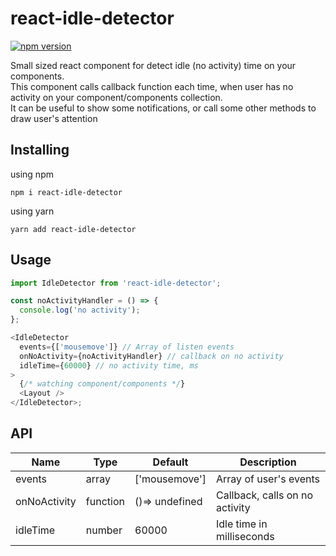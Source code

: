 # react-idle-detector

[![npm version](https://badge.fury.io/js/react-idle-detector.svg)](https://www.npmjs.com/package/react-idle-detector)

Small sized react component for detect idle (no activity) time on your components.
<br>
This component calls callback function each time, when user has no activity on your component/components collection.
<br>
It can be useful to show some notifications, or call some other methods to draw user's attention

## Installing

using npm

```
npm i react-idle-detector
```

using yarn

```
yarn add react-idle-detector
```

## Usage

```js
import IdleDetector from 'react-idle-detector';

const noActivityHandler = () => {
  console.log('no activity');
};

<IdleDetector
  events={['mousemove']} // Array of listen events
  onNoActivity={noActivityHandler} // callback on no activity
  idleTime={60000} // no activity time, ms
>
  {/* watching component/components */}
  <Layout />
</IdleDetector>;
```

## API

| Name         | Type     | Default        | Description                    |
| ------------ | -------- | -------------- | ------------------------------ |
| events       | array    | ['mousemove']  | Array of user's events         |
| onNoActivity | function | ()=> undefined | Callback, calls on no activity |
| idleTime     | number   | 60000          | Idle time in milliseconds      |
